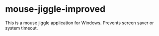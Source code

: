 # mouse-jiggle-improved
This is a mouse jiggle application for Windows.  Prevents screen saver or system timeout.

